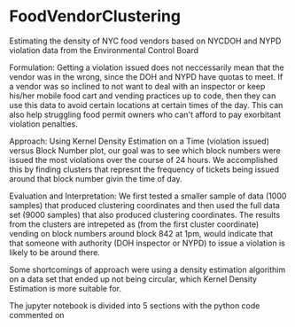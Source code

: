 # FoodVendorClustering
Estimating the density of NYC food vendors based on NYCDOH and NYPD violation data from the Environmental Control Board

Formulation:
Getting a violation issued does not neccessarily mean that the vendor was in the wrong, since the DOH and NYPD have quotas to meet.
If a vendor was so inclined to not want to deal with an inspector or keep his/her mobile food cart and vending practices up to code, then they can use this data to avoid certain locations at certain times of the day. This can also help struggling food permit owners who can't afford to pay exorbitant violation penalties.

Approach:
Using Kernel Density Estimation on a Time (violation issued) versus Block Number plot, our goal was to see which block numbers were issued the most violations over the course of 24 hours. We accomplished this by finding clusters that represnt the frequency of tickets being issued around that block number givin the time of day.

Evaluation and Interpretation:
We first tested a smaller sample of data (1000 samples) that produced clustering coordinates and then used the full data set (9000 samples) that also produced clustering coordinates.
The results from the clusters are intrepeted as (from the first cluster coordinate) vending on block numbers around block 842 at 1pm, would indicate that that someone with authority (DOH inspector or NYPD) to issue a violation is likely to be around there. 

Some shortcomings of approach were using a density estimation algorithim on a data set that ended up not being circular, which Kernel Density Estimation is more suitable for. 

The jupyter notebook is divided into 5 sections with the python code commented on


